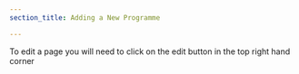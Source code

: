 ```yaml
---
section_title: Adding a New Programme

---
```


To edit a page you will need to click on the edit button in the top right hand corner
